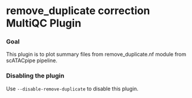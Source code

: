 # remove_duplicate correction MultiQC Plugin

### Goal

This plugin is to plot summary files from remove_duplicate.nf module from scATACpipe pipeline.

### Disabling the plugin

Use `--disable-remove-duplicate` to disable this plugin.
